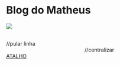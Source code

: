 <html>


<body>



<h1>Blog do Matheus</h1>
<img src="https://img.freepik.com/vetores-gratis/blogar-divertido-criacao-de-conteudo-streaming-online-videoblog-jovem-fazendo-selfie-para-rede-social-compartilhando-feedback-estrategia-de-autopromocao-ilustracao-vetorial-de-metafora-de-conceito_335657-855.jpg">
<p></p>
<br>//pular linha
<center>//centralizar</center>
<a href="atalho para pagina">ATALHO</a>



<body>


</html>
